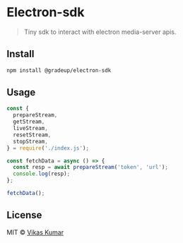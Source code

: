 # Electron-sdk

> Tiny sdk to interact with electron media-server apis.

## Install

```bash
npm install @gradeup/electron-sdk
```

## Usage

```js
const {
  prepareStream,
  getStream,
  liveStream,
  resetStream,
  stopStream,
} = require('./index.js');

const fetchData = async () => {
  const resp = await prepareStream('token', 'url');
  console.log(resp);
};

fetchData();
```

## License

MIT © [Vikas Kumar](https://gradeup.github.io)
